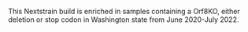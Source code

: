 This Nextstrain build is enriched in samples containing a Orf8KO, either
deletion or stop codon in Washington state from June 2020-July 2022.
